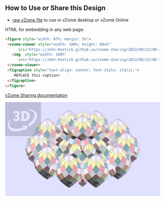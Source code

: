 
## How to Use or Share this Design

 - [raw vZome file](<https://raw.githubusercontent.com/John-Kostick/vzome-sharing/main/2022/08/22/08-35-22-Polar-Enneacon-type-2-array/Polar-Enneacon-type-2-array.vZome>) to use in vZome desktop or vZome Online
 
 HTML for embedding in any web page:
 ```html
<figure style="width: 87%; margin: 5%">
  <vzome-viewer style="width: 100%; height: 60vh"
       src="https://John-Kostick.github.io/vzome-sharing/2022/08/22/08-35-22-Polar-Enneacon-type-2-array/Polar-Enneacon-type-2-array.vZome" >
    <img  style="width: 100%"
       src="https://John-Kostick.github.io/vzome-sharing/2022/08/22/08-35-22-Polar-Enneacon-type-2-array/Polar-Enneacon-type-2-array.png" >
  </vzome-viewer>
  <figcaption style="text-align: center; font-style: italic;">
     REPLACE this caption!
  </figcaption>
</figure>
 ```

[vZome Sharing documentation](https://vzome.github.io/vzome/sharing.html#how-it-works)

![Image](<Polar-Enneacon-type-2-array.png>)

